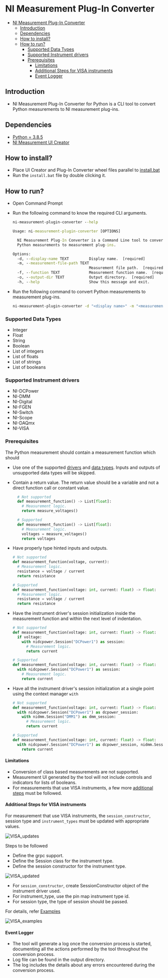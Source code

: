 # NI Measurement Plug-In Converter

- [NI Measurement Plug-In Converter](#ni-measurement-plug-in-converter)
  - [Introduction](#introduction)
  - [Dependencies](#dependencies)
  - [How to install?](#how-to-install)
  - [How to run?](#how-to-run)
    - [Supported Data Types](#supported-data-types)
    - [Supported Instrument drivers](#supported-instrument-drivers)
    - [Prerequisites](#prerequisites)
      - [Limitations](#limitations)
      - [Additional Steps for VISA instruments](#additional-steps-for-visa-instruments)
      - [Event Logger](#event-logger)

## Introduction

- NI Measurement Plug-In Converter for Python is a CLI tool to convert Python measurements to NI measurement plug-ins.

## Dependencies

- [Python = 3.8.5](https://www.python.org/downloads/release/python-385/)
- [NI Measurement UI Creator](../../dependencies/ni_measurement_ui_creator-1.0.0.dev8-py3-none-any.whl)

## How to install?

- Place UI Creator and Plug-In Converter wheel files parallel to [install.bat](batch_files/install.bat)
- Run the `install.bat` file by double clicking it.

## How to run?

- Open Command Prompt
- Run the following command to know the required CLI arguments.

  ```cmd
  ni-measurement-plugin-converter --help
  ```

  ```cmd
  Usage: ni-measurement-plugin-converter [OPTIONS]

    NI Measurement Plug-In Converter is a Command Line tool to convert     
    Python measurements to measurement plug-ins.

  Options:
    -d, --display-name TEXT         Display name.  [required]
    -m, --measurement-file-path TEXT
                                    Measurement file path.  [required]
    -f, --function TEXT             Measurement function name.  [required]
    -o, --output-dir TEXT           Output directory.  [required]
    -h, --help                      Show this message and exit.
  ```

- Run the following command to convert Python measurements to measurement plug-ins.

  ```cmd
  ni-measurement-plugin-converter -d "<display name>" -m "<measurement file path>" -f "<measurement function name>" -o "<output directory>"
  ```

### Supported Data Types

- Integer
- Float
- String
- Boolean
- List of integers
- List of floats
- List of strings
- List of booleans

### Supported Instrument drivers

- NI-DCPower
- NI-DMM
- NI-Digital
- NI-FGEN
- NI-Switch
- NI-Scope
- NI-DAQmx
- NI-VISA

### Prerequisites

The Python measurement should contain a measurement function which should

- Use one of the supported [drivers](#supported-instrument-drivers) and [data types](#supported-data-types). Inputs and outputs of unsupported data types will be skipped.
- Contain a return value. The return value should be a variable and not a direct function call or constant value.

  ```py
    # Not supported
    def measurement_function() -> List[float]:
      # Measurement logic.
      return measure_voltages()

    # Supported
    def measurement_function() -> List[float]:
      # Measurement logic.
      voltages = measure_voltages()
      return voltages
  ```

- Have properly type hinted inputs and outputs.

  ```py
  # Not supported
  def measurement_function(voltage, current):
    # Measurement logic.
    resistance = voltage / current
    return resistance
  
  # Supported
  def measurement_function(voltage: int, current: float) -> float:
    # Measurement logic.
    resistance = voltage / current
    return resistance
  ```

- Have the instrument driver's session initialization inside the measurement function and within the next level of indentation.

  ```py
  # Not supported
  def measurement_function(voltage: int, current: float) -> float:
    if voltage:
      with nidcpower.Session("DCPower1") as session:
        # Measurement logic.
        return current

  # Supported
  def measurement_function(voltage: int, current: float) -> float:
    with nidcpower.Session("DCPower1") as session:
      # Measurement logic.
      return current
  ```

- Have all the instrument driver's session initialization at a single point using the context manager `with`

  ```py
  # Not supported
  def measurement_function(voltage: int, current: float) -> float:
    with nidcpower.Session("DCPower1") as dcpower_session:
      with nidmm.Session("DMM1") as dmm_session:
        # Measurement logic.
        return current

  # Supported
  def measurement_function(voltage: int, current: float) -> float:
    with nidcpower.Session("DCPower1") as dcpower_session, nidmm.Session("DMM1") as dmm_session:
      return current
  ```

#### Limitations

- Conversion of class based measurements are not supported.
- Measurement UI generated by the tool will not include controls and indicators for lists of booleans.
- For measurements that use VISA instruments, a few more [additional steps](#additional-steps-for-visa-instruments) must be followed.

#### Additional Steps for VISA instruments

For measurement that use VISA instruments, the `session_constructor`, session type and `instrument_types` must be updated with appropriate values.

![VISA_updates](../../docs/images/VISA_updates.png)

Steps to be followed

- Define the grpc support.
- Define the Session class for the instrument type.
- Define the session constructor for the instrument type.

![VISA_updated](../../docs/images/VISA_updated.png)

- For `session_constructor`, create SessionConstructor object of the instrument driver used.
- For instrument_type, use the pin map instrument type id.
- For session type, the type of session should be passed.

For details, refer [Examples](https://github.com/ni/measurement-plugin-python/tree/releases/2.0/examples/nivisa_dmm_measurement)

![VISA_examples](../../docs/images/VISA_examples.png)

#### Event Logger

- The tool will generate a log once the conversion process is started, documenting all the actions performed by the tool throughout the conversion process.
- Log file can be found in the output directory.
- The log includes the details about any errors encountered during the conversion process.